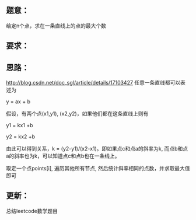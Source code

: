 ## 题意：
给定n个点，求在一条直线上的点的最大个数

## 要求：


## 思路：

http://blog.csdn.net/doc_sgl/article/details/17103427
任意一条直线都可以表述为

y = ax + b

假设，有两个点(x1,y1), (x2,y2)，如果他们都在这条直线上则有

y1 = kx1 +b

y2 = kx2 +b

由此可以得到关系，k = (y2-y1)/(x2-x1)。即如果点c和点a的斜率为k, 而点b和点a的斜率也为k，可以知道点c和点b也在一条线上。

取定一个点points[i], 遍历其他所有节点, 然后统计斜率相同的点数，并求取最大值即可

## 更新：
总结leetcode数学题目

